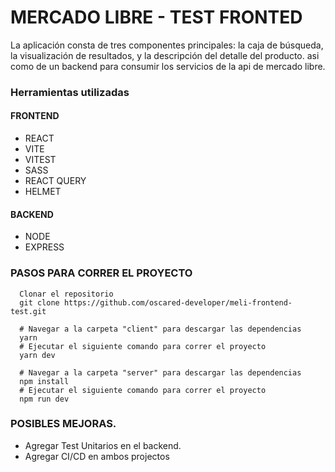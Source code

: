 # MERCADO LIBRE - TEST FRONTED

La aplicación consta de tres componentes principales: la caja de búsqueda, la visualización de resultados, y la descripción del detalle del producto.
asi como de un backend para consumir los servicios de la api de mercado libre.

### Herramientas utilizadas

#### FRONTEND

- REACT
- VITE
- VITEST
- SASS
- REACT QUERY
- HELMET

#### BACKEND

- NODE
- EXPRESS

### PASOS PARA CORRER EL PROYECTO

```
  Clonar el repositorio
  git clone https://github.com/oscared-developer/meli-frontend-test.git

  # Navegar a la carpeta "client" para descargar las dependencias
  yarn
  # Ejecutar el siguiente comando para correr el proyecto
  yarn dev

  # Navegar a la carpeta "server" para descargar las dependencias
  npm install
  # Ejecutar el siguiente comando para correr el proyecto
  npm run dev
```

### POSIBLES MEJORAS.

- Agregar Test Unitarios en el backend.
- Agregar CI/CD en ambos projectos
